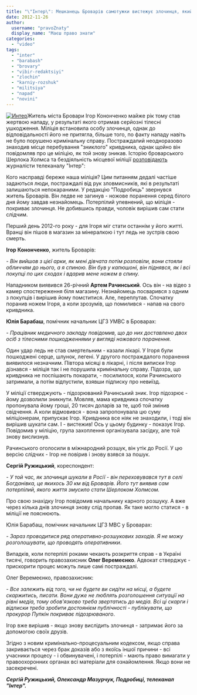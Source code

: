 ```yaml
---
title: "\"Інтер\": Мешканець Броварів самотужки вистежує злочинця, який поранив його ножем"
date: 2012-11-26
author: 
  username: "pravoZnaty"
  display_name: "Маєш право знати"
categories: 
  - "video"
tags: 
  - "inter"
  - "barabash"
  - "brovary"
  - "vibir-redaktsiyi"
  - "zlochin"
  - "karniy-rozshuk"
  - "militsiya"
  - "napad"
  - "novini"
---
```


[![](https://mpz.brovary.org/wp-content/uploads/2012/11/Inter.jpg "Интер")](https://mpz.brovary.org/wp-content/uploads/2012/11/Inter.jpg)Житель міста Бровари Ігор Кононченко майже рік тому став жертвою нападу, у результаті якого отримав серйозні тілесні ушкодження. Міліція встановила особу злочинця, однак до відповідальності його не притягла, більше того, по факту нападу навіть не було порушено кримінальну справу. Постраждалий неодноразово знаходив місце перебування "зниклого" кривдника, однак щойно він повідомляв про це міліцію, як той знову зникав. Історію броварського Шерлока Холмса та бездіяльність місцевої міліції [розповідають](http://podrobnosti.ua/podrobnosti/2012/11/20/871849.html) журналісти телеканалу "Інтер":

Кого насправді береже наша міліція? Цим питанням дедалі частіше задаються люди, постраждалі від рук зловмисників, які в результаті залишаються непокараними. У редакцію "Подробиць" звернувся житель Броварів. Він ледве не загинув - ножове поранення серед білого дня йому завдав незнайомець. Потерпілий упевнений, що міліція - покриває злочинця. Не добившись правди, чоловік вирішив сам стати слідчим.

Перший день 2012-го року - для Ігоря міг стати останнім у його житті. Вранці він пішов в магазин за мінералкою і тут ледь не зустрів свою смерть.

**Ігор Кононченко**, житель Броварів:

_\- Він вийшов з цієї арки, як мені дівчата потім розповіли, вони стояли обличчям до нього, а я спиною. Він був у капюшоні, він піднявся, як і всі покупці по цих сходах і вдарив мене ножем в спину._

Нападником виявився 26-річний **Артем Рачинський**. Ось він - на відео з камер спостереження біля магазину. Незнайомець посварився з одним з покупців і вирішив йому помститися. Але, переплутав. Спочатку поранив ножем Ігоря, а коли зрозумів, що помилився - напав на свого кривдника.

**Юлія Барабаш**, помічник начальник ЦГЗ УМВС в Броварах:

_\- Працівник медичного закладу повідомив, що до них доставлено двох осіб з тілесними пошкодженнями у вигляді ножового поранення._

Один удар ледь не став смертельним - казали лікарі. У Ігоря були пошкоджені серце, шлунок, легені. У другого постраждалого поранення виявилося незначним. Півтора місяці в лікарні, і після виписки Ігор дізнався - міліція так і не порушила кримінальну справу. Підозра, що кривдника не поспішають покарати, - посилилося, коли Рачинського затримали, а потім відпустили, взявши підписку про невиїзд.

У міліції стверджують - підозрюваний Рачинський зник. Ігор підозрює - йому дозволили зникнути. Мовляв, мама кривдника спочатку пропонувала йому гроші, 20 тисяч доларів за те, щоб той змінив свідчення. А коли відмовився - вона запропонувала цю суму міліціонерам, припускає Ігор. Кривдника все ніяк не знаходили, і тоді він вирішив шукати сам. І - вистежив! Ось у цьому будинку - показує Ігор. Повідомив у міліцію, група захоплення організувала засідку, але той знову вислизнув.

Рачинського оголосили в міжнародний розшук, він утік до Росії. У цю версію слідчих - Ігор не повірив і знову взявся за пошук.

**Сергій Ружицький**, кореспондент:

_\- У той час, як злочинця шукали в Росії - він переховувався тут в селі Богданівка, це якихось 30 км від Броварів. Його тут виявив сам потерпілий, якого життя змусило стати Шерлоком Холмсом._

Про свою знахідку Ігор повідомив начальнику карного розшуку. А вже через кілька днів злочинця знову слід пропав. Як таке могло статися - в міліції не пояснюють.

Юлія Барабаш, помічник начальник ЦГЗ МВС у Броварах:

_\- Зараз проводитися ряд оперативно-розшукових заходів. Я не можу розголошувати, що проводять оперативники_.

Випадків, коли потерпілі роками чекають розкриття справ - в Україні тисячі, говорить правозахисник **Олег Веремеєнко**. Адвокат стверджує - прискорити процес можуть лише самі постраждалі.

Олег Веремеєнко, правозахисник:

_\- Все залежить від того, чи не будете ви сидіти на місці, а будете скаржитись, писати. Вони дуже не люблять розголошення ситуації на рівні медіа, тому обов'язково треба звертатись до медіа. Всі ці скарги і відписки треба зробити достоянієм публічності - публікувати, що прокурор Пупкін покриває підозрюваного_.

Ігор вже вирішив - якщо знову вислідить злочинця - затримає його за допомогою своїх друзів.

Згідно з новим кримінально-процесуальним кодексом, якщо справа закривається через брак доказів або з якоїсь іншої причини - всі учасники процесу - і обвинувачені, і потерпілі - мають право вимагати у правоохоронних органах всі матеріали для ознайомлення. Якщо вони не засекречені.

_**Сергій Ружицький, Олександр Мазурчук, Подробиці, телеканал "Інтер".**_
